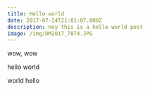```yaml
---
title: Hello world
date: 2017-07-24T21:01:07.000Z
description: Hey this is a hello world post
image: /img/DM2017_7874.JPG
---
```

wow, wow

hello world

world hello



